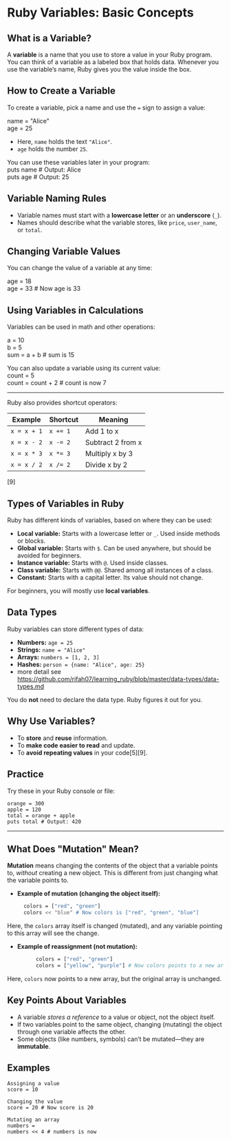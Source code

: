 # Ruby Variables: Basic Concepts

## What is a Variable?

A **variable** is a name that you use to store a value in your Ruby program. You can think of a variable as a labeled box that holds data. Whenever you use the variable’s name, Ruby gives you the value inside the box.

## How to Create a Variable

To create a variable, pick a name and use the `=` sign to assign a value:

name = "Alice"  
age = 25  

- Here, `name` holds the text `"Alice"`.  
- `age` holds the number `25`.  

You can use these variables later in your program:  
puts name # Output: Alice  
puts age # Output: 25  


## Variable Naming Rules

- Variable names must start with a **lowercase letter** or an **underscore** (`_`).
- Names should describe what the variable stores, like `price`, `user_name`, or `total`.

## Changing Variable Values

You can change the value of a variable at any time:

age = 18  
age = 33 # Now age is 33  


## Using Variables in Calculations

Variables can be used in math and other operations:

a = 10  
b = 5  
sum = a + b # sum is 15  

You can also update a variable using its current value:  
count = 5  
count = count + 2 # count is now 7  

---

Ruby also provides shortcut operators:

| Example        | Shortcut    | Meaning            |
| -------------- | ---------- | ------------------ |
| `x = x + 1`    | `x += 1`   | Add 1 to x         |
| `x = x - 2`    | `x -= 2`   | Subtract 2 from x  |
| `x = x * 3`    | `x *= 3`   | Multiply x by 3    |
| `x = x / 2`    | `x /= 2`   | Divide x by 2      |
[9]

## Types of Variables in Ruby

Ruby has different kinds of variables, based on where they can be used:

- **Local variable:** Starts with a lowercase letter or `_`. Used inside methods or blocks.
- **Global variable:** Starts with `$`. Can be used anywhere, but should be avoided for beginners.
- **Instance variable:** Starts with `@`. Used inside classes.
- **Class variable:** Starts with `@@`. Shared among all instances of a class.
- **Constant:** Starts with a capital letter. Its value should not change.

For beginners, you will mostly use **local variables**.

## Data Types

Ruby variables can store different types of data:

- **Numbers:** `age = 25`
- **Strings:** `name = "Alice"`
- **Arrays:** `numbers = [1, 2, 3]`
- **Hashes:** `person = {name: "Alice", age: 25}`
- more detail see https://github.com/rifah07/learning_ruby/blob/master/data-types/data-types.md

You do **not** need to declare the data type. Ruby figures it out for you.

## Why Use Variables?

- To **store** and **reuse** information.
- To **make code easier to read** and update.
- To **avoid repeating values** in your code[5][9].

## Practice

Try these in your Ruby console or file:  

    orange = 300  
    apple = 120  
    total = orange + apple  
    puts total # Output: 420

---


## What Does "Mutation" Mean?

**Mutation** means changing the contents of the object that a variable points to, *without* creating a new object. This is different from just changing what the variable points to.

- **Example of mutation (changing the object itself):**
  
  ```bash
    colors = ["red", "green"]
    colors << "blue" # Now colors is ["red", "green", "blue"]

Here, the `colors` array itself is changed (mutated), and any variable pointing to this array will see the change.

- **Example of reassignment (not mutation):**

  ```bash
        colors = ["red", "green"]
        colors = ["yellow", "purple"] # Now colors points to a new array

Here, `colors` now points to a new array, but the original array is unchanged.

## Key Points About Variables

- A variable *stores a reference* to a value or object, not the object itself.
- If two variables point to the same object, changing (mutating) the object through one variable affects the other.
- Some objects (like numbers, symbols) can’t be mutated—they are **immutable**.

## Examples

    Assigning a value  
    score = 10  

    Changing the value  
    score = 20 # Now score is 20  

    Mutating an array
    numbers =
    numbers << 4 # numbers is now

